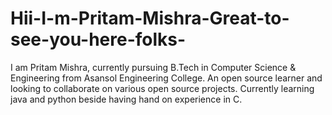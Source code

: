 # Hii-I-m-Pritam-Mishra-Great-to-see-you-here-folks-

I am Pritam Mishra, currently pursuing B.Tech in Computer Science &amp; Engineering from Asansol Engineering College. An open source learner and looking to collaborate on various open source projects. Currently learning java and python beside having hand on experience in C.
